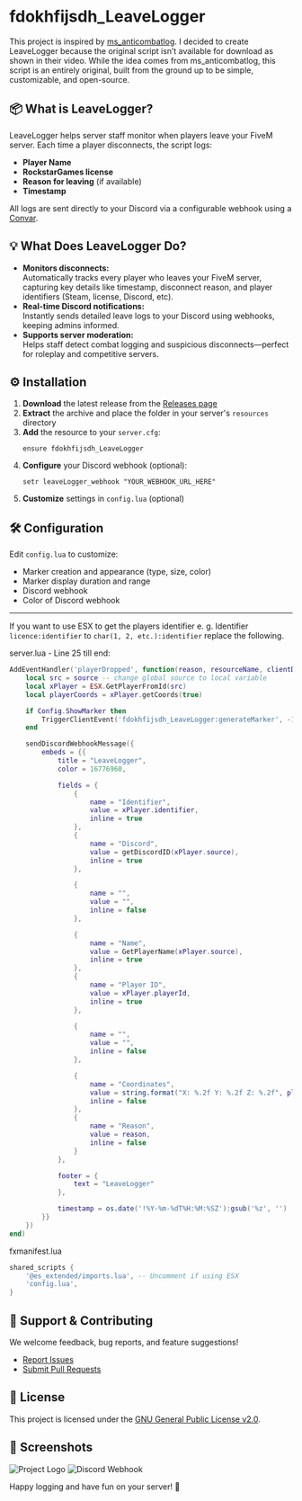 # fdokhfijsdh_LeaveLogger
This project is inspired by [ms_anticombatlog](https://www.youtube.com/watch?v=WyfSbakxf9U). I decided to create LeaveLogger because the original script isn’t available for download as shown in their video. While the idea comes from ms_anticombatlog, this script is an entirely original, built from the ground up to be simple, customizable, and open-source.

## 📦 What is LeaveLogger?

LeaveLogger helps server staff monitor when players leave your FiveM server. Each time a player disconnects, the script logs:

- **Player Name**
- **RockstarGames license**
- **Reason for leaving** (if available)
- **Timestamp**

All logs are sent directly to your Discord via a configurable webhook using a [Convar](https://docs.fivem.net/docs/scripting-reference/convars/).

## 💡 What Does LeaveLogger Do?

- **Monitors disconnects:**  
  Automatically tracks every player who leaves your FiveM server, capturing key details like timestamp, disconnect reason, and player identifiers (Steam, license, Discord, etc).
- **Real-time Discord notifications:**  
  Instantly sends detailed leave logs to your Discord using webhooks, keeping admins informed.
- **Supports server moderation:**  
  Helps staff detect combat logging and suspicious disconnects—perfect for roleplay and competitive servers.

## ⚙️ Installation

1. **Download** the latest release from the [Releases page](https://github.com/fdokhfijsdh/fdokhfijsdh_LeaveLogger/releases)
2. **Extract** the archive and place the folder in your server's `resources` directory
3. **Add** the resource to your `server.cfg`:
   ```
   ensure fdokhfijsdh_LeaveLogger
   ```
4. **Configure** your Discord webhook (optional):
   ```
   setr leaveLogger_webhook "YOUR_WEBHOOK_URL_HERE"
   ```
5. **Customize** settings in `config.lua` (optional)

## 🛠️ Configuration

Edit `config.lua` to customize:

- Marker creation and appearance (type, size, color)
- Marker display duration and range
- Discord webhook
- Color of Discord webhook

---

If you want to use ESX to get the players identifier e. g. Identifier `licence:identifier` to `char(1, 2, etc.):identifier` replace the following.

server.lua - Line 25 till end:
```lua
AddEventHandler('playerDropped', function(reason, resourceName, clientDropReason)
    local src = source -- change global source to local variable
    local xPlayer = ESX.GetPlayerFromId(src)
    local playerCoords = xPlayer.getCoords(true)

    if Config.ShowMarker then
        TriggerClientEvent('fdokhfijsdh_LeaveLogger:generateMarker', -1, playerCoords, xPlayer.playerId, GetPlayerName(xPlayer.source), reason)
    end

    sendDiscordWebhookMessage({
        embeds = {{
            title = "LeaveLogger",
            color = 16776960,

            fields = {
                {
                    name = "Identifier",
                    value = xPlayer.identifier,
                    inline = true
                },
                {
                    name = "Discord",
                    value = getDiscordID(xPlayer.source),
                    inline = true
                },

                {
                    name = "",
                    value = "",
                    inline = false
                },

                {
                    name = "Name",
                    value = GetPlayerName(xPlayer.source),
                    inline = true
                },
                {
                    name = "Player ID",
                    value = xPlayer.playerId,
                    inline = true
                },

                {
                    name = "",
                    value = "",
                    inline = false
                },

                {
                    name = "Coordinates",
                    value = string.format("X: %.2f Y: %.2f Z: %.2f", playerCoords.x, playerCoords.y, playerCoords.z),
                    inline = false
                },
                {
                    name = "Reason",
                    value = reason,
                    inline = false
                }
            },

            footer = {
                text = "LeaveLogger"
            },

            timestamp = os.date('!%Y-%m-%dT%H:%M:%SZ'):gsub('%z', '')
        }}
    })
end)
```

fxmanifest.lua
```lua
shared_scripts {
    '@es_extended/imports.lua', -- Uncomment if using ESX
    'config.lua',
}
```

## 🤝 Support & Contributing

We welcome feedback, bug reports, and feature suggestions!  
- [Report Issues](https://github.com/fdokhfijsdh/fdokhfijsdh_LeaveLogger/issues)
- [Submit Pull Requests](https://github.com/fdokhfijsdh/fdokhfijsdh_LeaveLogger/pulls)

## 📄 License

This project is licensed under the [GNU General Public License v2.0](https://github.com/fdokhfijsdh/fdokhfijsdh_LeaveLogger?tab=GPL-2.0-1-ov-file).

## 🌟 Screenshots
![Project Logo](https://forum-cfx-re.akamaized.net/original/5X/d/4/7/3/d473ee7c5ba0ae3bed0abc5d6572143254561f72.jpeg)
![Discord Webhook](https://forum-cfx-re.akamaized.net/original/5X/1/7/d/4/17d47f0dacc1364d60c1733e809e4e034df47b6d.png)

Happy logging and have fun on your server! 🚀